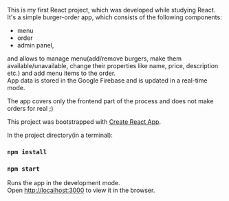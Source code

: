 This is my first React project, which was developed while studying React.
It's a simple burger-order app, which consists of the following components:
- menu
- order
- admin panel,

and allows to manage menu(add/remove burgers, make them available/unavailable, change their properties like name, price, description etc.) 
and add menu items to the order. <br />
App data is stored in the Google Firebase and is updated in a real-time mode. <br />

The app covers only the frontend part of the process and does not make orders for real ;)


This project was bootstrapped with [Create React App](https://github.com/facebook/create-react-app).

In the project directory(in a terminal):

### `npm install`
### `npm start`

Runs the app in the development mode.<br />
Open [http://localhost:3000](http://localhost:3000) to view it in the browser.
